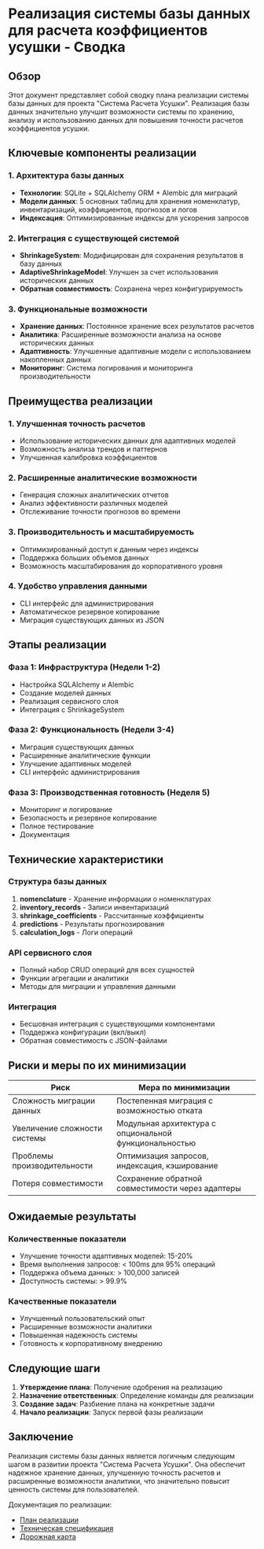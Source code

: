 # Реализация системы базы данных для расчета коэффициентов усушки - Сводка

## Обзор

Этот документ представляет собой сводку плана реализации системы базы данных для проекта "Система Расчета Усушки". Реализация базы данных значительно улучшит возможности системы по хранению, анализу и использованию данных для повышения точности расчетов коэффициентов усушки.

## Ключевые компоненты реализации

### 1. Архитектура базы данных
- **Технологии**: SQLite + SQLAlchemy ORM + Alembic для миграций
- **Модели данных**: 5 основных таблиц для хранения номенклатур, инвентаризаций, коэффициентов, прогнозов и логов
- **Индексация**: Оптимизированные индексы для ускорения запросов

### 2. Интеграция с существующей системой
- **ShrinkageSystem**: Модифицирован для сохранения результатов в базу данных
- **AdaptiveShrinkageModel**: Улучшен за счет использования исторических данных
- **Обратная совместимость**: Сохранена через конфигурируемость

### 3. Функциональные возможности
- **Хранение данных**: Постоянное хранение всех результатов расчетов
- **Аналитика**: Расширенные возможности анализа на основе исторических данных
- **Адаптивность**: Улучшенные адаптивные модели с использованием накопленных данных
- **Мониторинг**: Система логирования и мониторинга производительности

## Преимущества реализации

### 1. Улучшенная точность расчетов
- Использование исторических данных для адаптивных моделей
- Возможность анализа трендов и паттернов
- Улучшенная калибровка коэффициентов

### 2. Расширенные аналитические возможности
- Генерация сложных аналитических отчетов
- Анализ эффективности различных моделей
- Отслеживание точности прогнозов во времени

### 3. Производительность и масштабируемость
- Оптимизированный доступ к данным через индексы
- Поддержка больших объемов данных
- Возможность масштабирования до корпоративного уровня

### 4. Удобство управления данными
- CLI интерфейс для администрирования
- Автоматическое резервное копирование
- Миграция существующих данных из JSON

## Этапы реализации

### Фаза 1: Инфраструктура (Недели 1-2)
- Настройка SQLAlchemy и Alembic
- Создание моделей данных
- Реализация сервисного слоя
- Интеграция с ShrinkageSystem

### Фаза 2: Функциональность (Недели 3-4)
- Миграция существующих данных
- Расширенные аналитические функции
- Улучшение адаптивных моделей
- CLI интерфейс администрирования

### Фаза 3: Производственная готовность (Неделя 5)
- Мониторинг и логирование
- Безопасность и резервное копирование
- Полное тестирование
- Документация

## Технические характеристики

### Структура базы данных
1. **nomenclature** - Хранение информации о номенклатурах
2. **inventory_records** - Записи инвентаризаций
3. **shrinkage_coefficients** - Рассчитанные коэффициенты
4. **predictions** - Результаты прогнозирования
5. **calculation_logs** - Логи операций

### API сервисного слоя
- Полный набор CRUD операций для всех сущностей
- Функции агрегации и аналитики
- Методы для миграции и управления данными

### Интеграция
- Бесшовная интеграция с существующими компонентами
- Поддержка конфигурации (вкл/выкл)
- Обратная совместимость с JSON-файлами

## Риски и меры по их минимизации

| Риск | Мера по минимизации |
|------|-------------------|
| Сложность миграции данных | Постепенная миграция с возможностью отката |
| Увеличение сложности системы | Модульная архитектура с опциональной функциональностью |
| Проблемы производительности | Оптимизация запросов, индексация, кэширование |
| Потеря совместимости | Сохранение обратной совместимости через адаптеры |

## Ожидаемые результаты

### Количественные показатели
- Улучшение точности адаптивных моделей: 15-20%
- Время выполнения запросов: < 100ms для 95% операций
- Поддержка объема данных: > 100,000 записей
- Доступность системы: > 99.9%

### Качественные показатели
- Улучшенный пользовательский опыт
- Расширенные возможности аналитики
- Повышенная надежность системы
- Готовность к корпоративному внедрению

## Следующие шаги

1. **Утверждение плана**: Получение одобрения на реализацию
2. **Назначение ответственных**: Определение команды для реализации
3. **Создание задач**: Разбиение плана на конкретные задачи
4. **Начало реализации**: Запуск первой фазы реализации

## Заключение

Реализация системы базы данных является логичным следующим шагом в развитии проекта "Система Расчета Усушки". Она обеспечит надежное хранение данных, улучшенную точность расчетов и расширенные возможности аналитики, что значительно повысит ценность системы для пользователей.

Документация по реализации:
- [План реализации](database_implementation_plan.md)
- [Техническая спецификация](database_technical_spec.md)
- [Дорожная карта](database_roadmap.md)